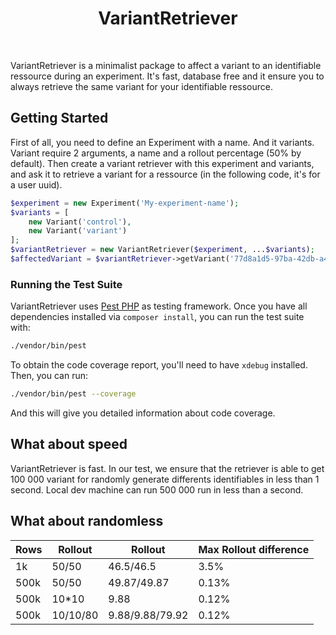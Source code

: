 <p align="center">
    <h1 align="center">
        VariantRetriever
    </h1>
</p>
<br>

VariantRetriever is a minimalist package to affect a variant to an identifiable ressource during an experiment. It's fast, database free and it ensure you to always retrieve the same variant for your identifiable ressource.

## Getting Started

First of all, you need to define an Experiment with a name. And it variants. Variant require 2 arguments, a name and a rollout percentage (50% by default).
Then create a variant retriever with this experiment and variants, and ask it to retrieve a variant for a ressource (in the following code, it's for a user uuid).


```php
$experiment = new Experiment('My-experiment-name');
$variants = [
    new Variant('control'),
    new Variant('variant')
];
$variantRetriever = new VariantRetriever($experiment, ...$variants);
$affectedVariant = $variantRetriever->getVariant('77d8a1d5-97ba-42db-a4a7-3b9562f0ff22');
```

### Running the Test Suite

VariantRetriever uses [Pest PHP](https://pestphp.com) as testing framework. Once you have all dependencies installed via `composer install`, you can run the test suite with:

```bash
./vendor/bin/pest
```

To obtain the code coverage report, you'll need to have `xdebug` installed. Then, you can run:

```bash
./vendor/bin/pest --coverage
```

And this will give you detailed information about code coverage.

## What about speed

VariantRetriever is fast. In our test, we ensure that the retriever is able to get 100 000 variant for randomly generate differents identifiables in less than 1 second.
Local dev machine can run 500 000 run in less than a second.

## What about randomless


| Rows | Rollout | Rollout | Max Rollout difference |
| --- | --- | --- | --- |
| 1k | 50/50 | 46.5/46.5 | 3.5% |
| 500k | 50/50 | 49.87/49.87 | 0.13% |
| 500k | 10*10 | 9.88 | 0.12% |
| 500k | 10/10/80 | 9.88/9.88/79.92 | 0.12% |

